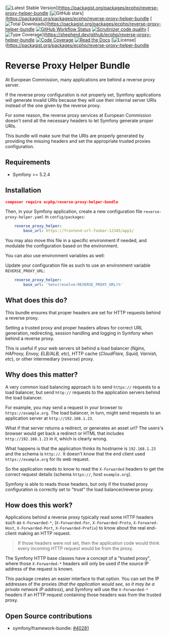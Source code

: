 [![Latest Stable Version](https://img.shields.io/packagist/v/ecphp/reverse-proxy-helper-bundle.svg?style=flat-square)](https://packagist.org/packages/ecphp/reverse-proxy-helper-bundle
 [![GitHub stars](https://img.shields.io/github/stars/ecphp/reverse-proxy-helper-bundle.svg?style=flat-square)](https://packagist.org/packages/ecphp/reverse-proxy-helper-bundle
 [![Total Downloads](https://img.shields.io/packagist/dt/ecphp/reverse-proxy-helper-bundle.svg?style=flat-square)](https://packagist.org/packages/ecphp/reverse-proxy-helper-bundle
 [![GitHub Workflow Status](https://img.shields.io/github/workflow/status/ecphp/reverse-proxy-helper-bundle/Continuous%20Integration/master?style=flat-square)](https://github.com/ecphp/reverse-proxy-helper-bundle/actions)
 [![Scrutinizer code quality](https://img.shields.io/scrutinizer/quality/g/ecphp/reverse-proxy-helper-bundle/master.svg?style=flat-square)](https://scrutinizer-ci.com/g/ecphp/reverse-proxy-helper-bundle/?branch=master)
 [![Type Coverage](https://shepherd.dev/github/ecphp/reverse-proxy-helper-bundle/coverage.svg)](https://shepherd.dev/github/ecphp/reverse-proxy-helper-bundle
 [![Code Coverage](https://img.shields.io/scrutinizer/coverage/g/ecphp/reverse-proxy-helper-bundle/master.svg?style=flat-square)](https://scrutinizer-ci.com/g/ecphp/reverse-proxy-helper-bundle/?branch=master)
 [![Read the Docs](https://img.shields.io/readthedocs/ecphp-reverse-proxy-helper-bundle?style=flat-square)](https://ecphp-reverse-proxy-helper-bundle.readthedocs.io/)
 [![License](https://img.shields.io/packagist/l/ecphp/reverse-proxy-helper-bundle.svg?style=flat-square)](https://packagist.org/packages/ecphp/reverse-proxy-helper-bundle

# Reverse Proxy Helper Bundle

At European Commission, many applications are behind a reverse proxy server.

If the reverse proxy configuration is not properly set, Symfony applications
will generate invalid URIs because they will use their internal server URIs
instead of the one given by the reverse proxy.

For some reason, the reverse proxy services at European Commission doesn't send
all the necessary headers to let Symfony generate proper URIs.

This bundle will make sure that the URIs are properly generated by providing the
missing headers and set the appropriate trusted proxies configuration.

## Requirements

* Symfony >= 5.2.4

## Installation

```json
composer require ecphp/reverse-proxy-helper-bundle
```

Then, in your Symfony application, create a new configuration file `reverse-proxy-helper.yaml` in `config/packages`:

```yaml
    reverse_proxy_helper:
        base_url: https://frontend-url-foobar:12345/app1/
```

You may also move this file in a specific environment if needed,
and modulate the configuration based on the environment.

You can also use environment variables as well:

Update your configuration file as such to use an environment variable `REVERSE_PROXY_URL`:

```yaml
    reverse_proxy_helper:
        base_url: '%env(resolve:REVERSE_PROXY_URL)%'
```

## What does this do?

This bundle ensures that proper headers are set for HTTP requests behind a reverse proxy.

Setting a trusted proxy and proper headers allows for correct URL generation, redirecting,
session handling and logging in Symfony when behind a reverse proxy.

This is useful if your web servers sit behind a load balancer (*Nginx, HAProxy, Envoy, ELB/ALB, etc*),
HTTP cache (*CloudFlare, Squid, Varnish, etc*), or other intermediary (*reverse*) proxy.

## Why does this matter?

A very common load balancing approach is to send `https://` requests to a load balancer, but send `http://` requests to the application servers behind the load balancer.

For example, you may send a request in your browser to `https://example.org`. The load balancer, in turn, might send requests to an application server at `http://192.168.1.23`.

What if that server returns a redirect, or generates an asset url? The users's browser would get back a redirect or HTML that includes `http://192.168.1.23` in it, which is clearly wrong.

What happens is that the application thinks its hostname is `192.168.1.23` and the schema is `http://`. It doesn't know that the end client used `https://example.org` for its web request.

So the application needs to know to read the `X-Forwarded` headers to get the correct request details
(schema `https://`, host `example.org`).

Symfony is able to reads those headers, but only if the trusted proxy configuration is correctly set to "trust" the load balancer/reverse proxy.

## How does this work?

Applications behind a reverse proxy typically read some HTTP headers such as `X-Forwarded-*`, (`X-Forwarded-For`, `X-Forwarded-Proto`, `X-Forwared-Host`, `X-Forwarded-Port`, `X-Forwarded-Prefix`)
to know about the real end-client making an HTTP request.

> If those headers were not set, then the application code would think every
> incoming HTTP request would be from the proxy.

The Symfony HTTP base classes have a concept of a "trusted proxy", where those `X-Forwarded-*`
headers will only be used if the source IP address of the request is known.

This package creates an easier interface to that option. You can set the IP addresses of the proxies
(*that the application would see, so it may be a private network IP address*), and Symfony will use
the `X-Forwarded-*` headers if an HTTP request containing those headers was from the trusted proxy.

## Open Source contributions

* symfony/framework-bundle: [#40281][http pr 40281]


[http pr 40281]: https://github.com/symfony/symfony/pull/40281
